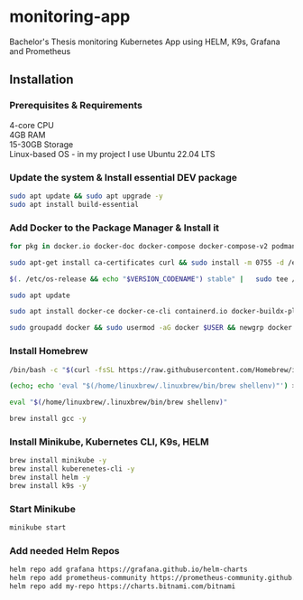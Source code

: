 
# monitoring-app
Bachelor's Thesis monitoring Kubernetes App using HELM, K9s, Grafana and Prometheus

## Installation

### Prerequisites & Requirements
4-core CPU \
4GB RAM \
15-30GB Storage \
Linux-based OS - in my project I use Ubuntu 22.04 LTS

### Update the system & Install essential DEV package

```bash
sudo apt update && sudo apt upgrade -y
sudo apt install build-essential
```
### Add Docker to the Package Manager & Install it

```bash
for pkg in docker.io docker-doc docker-compose docker-compose-v2 podman-docker containerd runc; do sudo apt-get remove $pkg; done

sudo apt-get install ca-certificates curl && sudo install -m 0755 -d /etc/apt/keyrings && sudo curl -fsSL https://download.docker.com/linux/ubuntu/gpg -o /etc/apt/keyrings/docker.asc && sudo chmod a+r /etc/apt/keyrings/docker.asc && echo   "deb [arch=$(dpkg --print-architecture) signed-by=/etc/apt/keyrings/docker.asc] https://download.docker.com/linux/ubuntu \

$(. /etc/os-release && echo "$VERSION_CODENAME") stable" |   sudo tee /etc/apt/sources.list.d/docker.list > /dev/null

sudo apt update

sudo apt install docker-ce docker-ce-cli containerd.io docker-buildx-plugin docker-compose-plugin

sudo groupadd docker && sudo usermod -aG docker $USER && newgrp docker
```
### Install Homebrew
```bash
/bin/bash -c "$(curl -fsSL https://raw.githubusercontent.com/Homebrew/install/HEAD/install.sh)"

(echo; echo 'eval "$(/home/linuxbrew/.linuxbrew/bin/brew shellenv)"') >> /home/ubuntu/.bashrc

eval "$(/home/linuxbrew/.linuxbrew/bin/brew shellenv)"

brew install gcc -y
```

### Install Minikube, Kubernetes CLI, K9s, HELM 
```bash
brew install minikube -y
brew install kuberenetes-cli -y
brew install helm -y 
brew install k9s -y
```

### Start Minikube
```bash
minikube start
```

### Add needed Helm Repos
```bash
helm repo add grafana https://grafana.github.io/helm-charts
helm repo add prometheus-community https://prometheus-community.github.io/helm-charts
helm repo add my-repo https://charts.bitnami.com/bitnami
```
